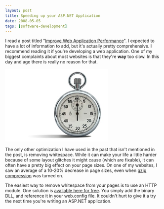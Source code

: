 ```yaml
---
layout: post
title: Speeding up your ASP.NET Application
date: 2008-05-05
tags: [software-development]
---
```


I read a post titled "[Improve Web Application Performance](http://dotnetslackers.com/articles/aspnet/ImproveWebApplicationPerformance.aspx)". I expected to have a lot of information to add, but it's actually pretty comprehensive. I recommend reading it if you're developing a web application. One of my biggest complaints about most websites is that they're **way** too slow. In this day and age there is really no reason for that.

![Analog Stopwatch](istock-000005198862xsmall.jpg)

The only other optimization I have used in the past that isn't mentioned in the post, is removing whitespace. While it can make your life a little harder because of some layout glitches it might cause (which are fixable), it can often have a pretty big effect on your page sizes. On one of my websites, I saw an average of a 10-20% decrease in page sizes, even when [gzip compression](http://www.microsoft.com/technet/prodtechnol/WindowsServer2003/Library/IIS/25d2170b-09c0-45fd-8da4-898cf9a7d568.mspx?mfr=true) was turned on.

The easiest way to remove whitespace from your pages is to use an HTTP module. One solution is [available here for free](http://blog.madskristensen.dk/post/A-whitespace-removal-HTTP-module-for-ASPNET-20.aspx). You simply add the binary DLL, and reference it in your web.config file. It couldn't hurt to give it a try the next time you're writing an ASP.NET application.